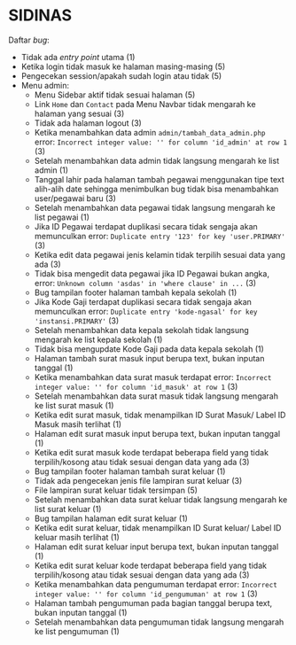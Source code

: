 # SIDINAS

Daftar _bug_:

- Tidak ada _entry point_ utama (1)
- Ketika login tidak masuk ke halaman masing-masing (5)
- Pengecekan session/apakah sudah login atau tidak (5)
- Menu admin:
    - Menu Sidebar aktif tidak sesuai halaman (5)
    - Link `Home` dan `Contact` pada Menu Navbar tidak mengarah ke halaman yang sesuai (3)
    - Tidak ada halaman logout (3)
    - Ketika menambahkan data admin `admin/tambah_data_admin.php` error: `Incorrect integer value: '' for column 'id_admin' at row 1` (3)
    - Setelah menambahkan data admin tidak langsung mengarah ke list admin (1)
    - Tanggal lahir pada halaman tambah pegawai menggunakan tipe text alih-alih date sehingga menimbulkan bug tidak bisa menambahkan user/pegawai baru (3)
    - Setelah menambahkan data pegawai tidak langsung mengarah ke list pegawai (1)
    - Jika ID Pegawai terdapat duplikasi secara tidak sengaja akan memunculkan error: `Duplicate entry '123' for key 'user.PRIMARY'` (3)
    - Ketika edit data pegawai jenis kelamin tidak terpilih sesuai data yang ada (3)
    - Tidak bisa mengedit data pegawai jika ID Pegawai bukan angka, error: `Unknown column 'asdas' in 'where clause' in ...` (3)
    - Bug tampilan footer halaman tambah kepala sekolah (1)
    - Jika Kode Gaji terdapat duplikasi secara tidak sengaja akan memunculkan error: `Duplicate entry 'kode-ngasal' for key 'instansi.PRIMARY'` (3)
    - Setelah menambahkan data kepala sekolah tidak langsung mengarah ke list kepala sekolah (1)
    - Tidak bisa mengupdate Kode Gaji pada data kepala sekolah (1)
    - Halaman tambah surat masuk input berupa text, bukan inputan tanggal (1)
    - Ketika menambahkan data surat masuk terdapat error: `Incorrect integer value: '' for column 'id_masuk' at row 1` (3)
    - Setelah menambahkan data surat masuk tidak langsung mengarah ke list surat masuk (1)
    - Ketika edit surat masuk, tidak menampilkan ID Surat Masuk/ Label ID Masuk masih terlihat (1)
    - Halaman edit surat masuk input berupa text, bukan inputan tanggal (1)
    - Ketika edit surat masuk kode terdapat beberapa field yang tidak terpilih/kosong atau tidak sesuai dengan data yang ada (3)
    - Bug tampilan footer halaman tambah surat keluar (1)
    - Tidak ada pengecekan jenis file lampiran surat keluar (3)
    - File lampiran surat keluar tidak tersimpan (5)
    - Setelah menambahkan data surat keluar tidak langsung mengarah ke list surat keluar (1)
    - Bug tampilan halaman edit surat keluar (1)
    - Ketika edit surat keluar, tidak menampilkan ID Surat keluar/ Label ID keluar masih terlihat (1)
    - Halaman edit surat keluar input berupa text, bukan inputan tanggal (1)
    - Ketika edit surat keluar kode terdapat beberapa field yang tidak terpilih/kosong atau tidak sesuai dengan data yang ada (3)
    - Ketika menambahkan data pengumuman terdapat error: `Incorrect integer value: '' for column 'id_pengumuman' at row 1` (3)
    - Halaman tambah pengumuman pada bagian tanggal berupa text, bukan inputan tanggal (1)
    - Setelah menambahkan data pengumuman tidak langsung mengarah ke list pengumuman (1)


